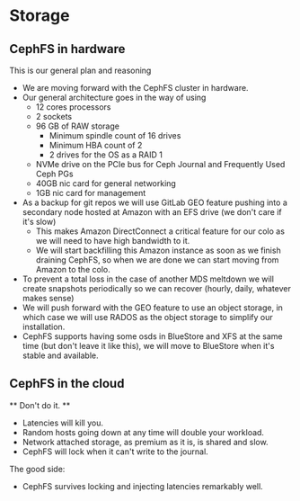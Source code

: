 # Storage

## CephFS in hardware

This is our general plan and reasoning

* We are moving forward with the CephFS cluster in hardware.
* Our general architecture goes in the way of using
  * 12 cores processors
  * 2 sockets
  * 96 GB of RAW storage
    * Minimum spindle count of 16 drives
    * Minimum HBA count of 2
    * 2 drives for the OS as a RAID 1
  * NVMe drive on the PCIe bus for Ceph Journal and Frequently Used Ceph PGs
  * 40GB nic card for general networking
  * 1GB nic card for management
* As a backup for git repos we will use GitLab GEO feature pushing into a secondary node hosted at Amazon with an EFS drive (we don't care if it's slow)
  * This makes Amazon DirectConnect a critical feature for our colo as we will need to have high bandwidth to it.
  * We will start backfilling this Amazon instance as soon as we finish draining CephFS, so when we are done we can start moving from Amazon to the colo.
* To prevent a total loss in the case of another MDS meltdown we will create snapshots periodically so we can recover (hourly, daily, whatever makes sense)
* We will push forward with the GEO feature to use an object storage, in which case we will use RADOS as the object storage to simplify our installation.
* CephFS supports having some osds in BlueStore and XFS at the same time (but don't leave it like this), we will move to BlueStore when it's stable and available.


## CephFS in the cloud

** Don't do it. **

* Latencies will kill you.
* Random hosts going down at any time will double your workload.
* Network attached storage, as premium as it is, is shared and slow.
* CephFS will lock when it can't write to the journal.

The good side:

* CephFS survives locking and injecting latencies remarkably well.

